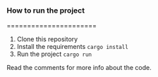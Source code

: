 ### How to run the project
======================
1. Clone this repository
2. Install the requirements
`cargo install`
3. Run the project
`cargo run`

Read the comments for more info about the code.